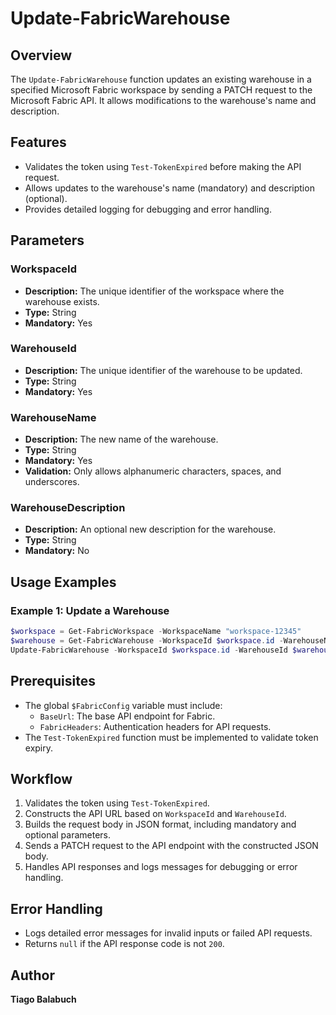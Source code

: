 # Update-FabricWarehouse

## Overview

The `Update-FabricWarehouse` function updates an existing warehouse in a specified Microsoft Fabric workspace by sending a PATCH request to the Microsoft Fabric API. It allows modifications to the warehouse's name and description.

## Features

- Validates the token using `Test-TokenExpired` before making the API request.
- Allows updates to the warehouse's name (mandatory) and description (optional).
- Provides detailed logging for debugging and error handling.

## Parameters

### WorkspaceId

- **Description:** The unique identifier of the workspace where the warehouse exists.
- **Type:** String
- **Mandatory:** Yes

### WarehouseId

- **Description:** The unique identifier of the warehouse to be updated.
- **Type:** String
- **Mandatory:** Yes

### WarehouseName

- **Description:** The new name of the warehouse.
- **Type:** String
- **Mandatory:** Yes
- **Validation:** Only allows alphanumeric characters, spaces, and underscores.

### WarehouseDescription

- **Description:** An optional new description for the warehouse.
- **Type:** String
- **Mandatory:** No

## Usage Examples

### Example 1: Update a Warehouse

```powershell
$workspace = Get-FabricWorkspace -WorkspaceName "workspace-12345"
$warehouse = Get-FabricWarehouse -WorkspaceId $workspace.id -WarehouseName "warehouse-67890"
Update-FabricWarehouse -WorkspaceId $workspace.id -WarehouseId $warehouse.id -WarehouseName "warehouse-67890 Updated" -WarehouseDescription "Warehouse Updated"
```

## Prerequisites

- The global `$FabricConfig` variable must include:
  - `BaseUrl`: The base API endpoint for Fabric.
  - `FabricHeaders`: Authentication headers for API requests.
- The `Test-TokenExpired` function must be implemented to validate token expiry.

## Workflow

1. Validates the token using `Test-TokenExpired`.
2. Constructs the API URL based on `WorkspaceId` and `WarehouseId`.
3. Builds the request body in JSON format, including mandatory and optional parameters.
4. Sends a PATCH request to the API endpoint with the constructed JSON body.
5. Handles API responses and logs messages for debugging or error handling.

## Error Handling

- Logs detailed error messages for invalid inputs or failed API requests.
- Returns `null` if the API response code is not `200`.

## Author

**Tiago Balabuch**